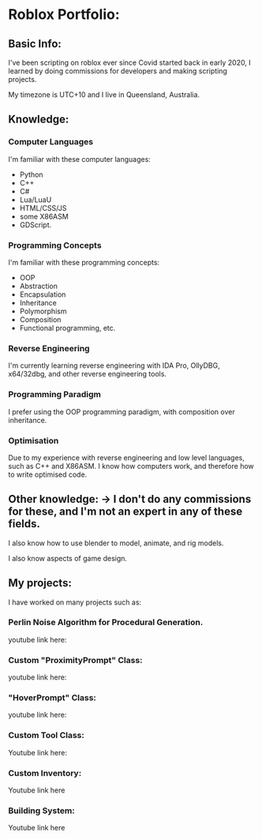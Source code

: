 # Roblox Portfolio:


## Basic Info:
I've been scripting on roblox ever since Covid started back in early 2020, I learned by doing commissions for developers and making scripting projects.

My timezone is UTC+10 and I live in Queensland, Australia.


## Knowledge:

### Computer Languages
  I'm familiar with these computer languages:

  - Python
  - C++
  - C#
  - Lua/LuaU
  - HTML/CSS/JS
  - some X86ASM
  - GDScript.


### Programming Concepts
  I'm familiar with these programming concepts:

  - OOP
  - Abstraction 
  - Encapsulation 
  - Inheritance 
  - Polymorphism 
  - Composition
  - Functional programming, etc.
  
### Reverse Engineering

I'm currently learning reverse engineering with IDA Pro, OllyDBG, x64/32dbg, and other reverse engineering tools. 

### Programming Paradigm

I prefer using the OOP programming paradigm, with composition over inheritance.

### Optimisation

Due to my experience with reverse engineering and low level languages, such as C++ and X86ASM. I know how computers work, and therefore how to write optimised code.


## Other knowledge: -> I don't do any commissions for these, and I'm not an expert in any of these fields.

I also know how to use blender to model, animate, and rig models.

I also know aspects of game design.

## My projects:
I have worked on many projects such as:

### Perlin Noise Algorithm for Procedural Generation.
youtube link here:

### Custom "ProximityPrompt" Class:
youtube link here:

### "HoverPrompt" Class:
youtube link here:

### Custom Tool Class:
Youtube link here:

### Custom Inventory:
Youtube link here

### Building System:
Youtube link here



